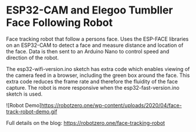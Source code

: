 # ESP32-CAM and Elegoo Tumbller Face Following Robot

Face tracking robot that follow a persons face. Uses the ESP-FACE libraries on an ESP32-CAM to detect a face and measure distance and location of the face. Data is then sent to an Arduino Nano to control speed and direction of the robot.

The esp32-wifi-version.ino sketch has extra code which enables viewing of the camera feed in a browser, including the green box around the face. This extra code reduces the frame rate and therefore the fluidity of the face capture. The robot is more responsive when the esp32-fast-version.ino  sketch is used.

![Robot Demo]https://robotzero.one/wp-content/uploads/2020/04/face-track-robot-demo.gif

Full details on the blog: https://robotzero.one/face-tracking-robot
